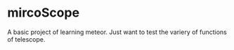 # mircoScope
A basic project of learning meteor. Just want to test the variery of functions of telescope.
